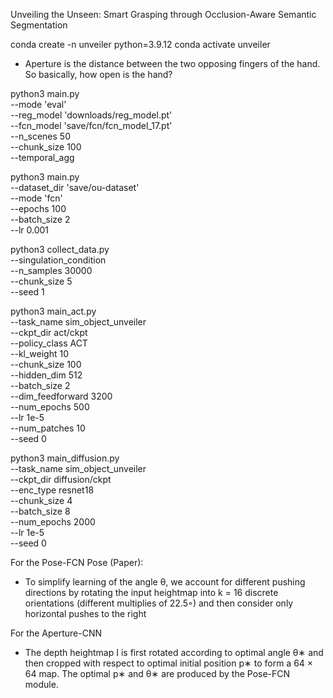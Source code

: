 Unveiling the Unseen: Smart Grasping through Occlusion-Aware Semantic Segmentation

conda create -n unveiler python=3.9.12
conda activate unveiler

- Aperture is the distance between the two opposing fingers of the hand. So basically, how open is the hand?

<!-- python3 main.py --mode 'eval' --fcn_model 'downloads/fcn_model.pt' --reg_model 'downloads/reg_model.pt' --n_scenes 5 -->
python3 main.py \
--mode 'eval' \
--reg_model 'downloads/reg_model.pt' \
--fcn_model 'save/fcn/fcn_model_17.pt' \
--n_scenes 50 \
--chunk_size 100 \
--temporal_agg 

python3 main.py \
--dataset_dir 'save/ou-dataset' \
--mode 'fcn' \
--epochs 100 \
--batch_size 2 \
--lr 0.001

python3 collect_data.py \
--singulation_condition \
--n_samples 30000 \
--chunk_size 5 \
--seed 1

python3 main_act.py \
--task_name sim_object_unveiler \
--ckpt_dir act/ckpt \
--policy_class ACT \
--kl_weight 10 \
--chunk_size 100 \
--hidden_dim 512 \
--batch_size 2 \
--dim_feedforward 3200 \
--num_epochs 500 \
--lr 1e-5 \
--num_patches 10 \
--seed 0

python3 main_diffusion.py \
--task_name sim_object_unveiler \
--ckpt_dir diffusion/ckpt \
--enc_type resnet18 \
--chunk_size 4 \
--batch_size 8 \
--num_epochs 2000 \
--lr 1e-5 \
--seed 0

For the Pose-FCN Pose (Paper):
- To simplify learning of the angle θ, we account for
different pushing directions by rotating the input heightmap into
k = 16 discrete orientations (different multiplies of 22.5◦) and
then consider only horizontal pushes to the right

For the Aperture-CNN
- The depth heightmap I is first rotated according to optimal angle θ∗ and then cropped with
respect to optimal initial position p∗ to form a 64 × 64 map. The
optimal p∗ and θ∗ are produced by the Pose-FCN module.